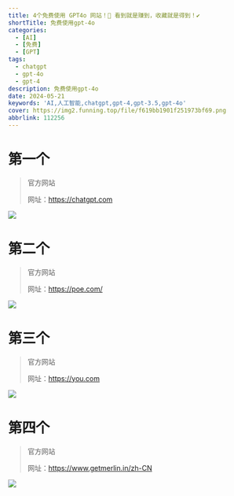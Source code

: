 ```yaml
---
title: 4个免费使用 GPT4o 网站！🍁 看到就是赚到，收藏就是得到！✔ 
shortTitle: 免费使用gpt-4o
categories:
  - [AI]
  - [免费]
  - [GPT]
tags:
  - chatgpt
  - gpt-4o
  - gpt-4
description: 免费使用gpt-4o
date: 2024-05-21
keywords: 'AI,人工智能,chatgpt,gpt-4,gpt-3.5,gpt-4o'
cover: https://img2.funning.top/file/f619bb1901f251973bf69.png
abbrlink: 112256
---
```


# 第一个

> 官方网站
> 
> 网址：https://chatgpt.com

![](https://img2.funning.top/file/a9a318446258be2e1c1fb.png)


# 第二个

> 官方网站
>
> 网址：https://poe.com/

![](https://img2.funning.top/file/6a4152f18a28ab003385f.png)

# 第三个

> 官方网站
>
> 网址：https://you.com

![](https://img2.funning.top/file/3685236dcfd564119ff22.png)

# 第四个

> 官方网站
>
> 网址：https://www.getmerlin.in/zh-CN

![](https://img2.funning.top/file/bd511ec624c6b0eb2ecc7.png)